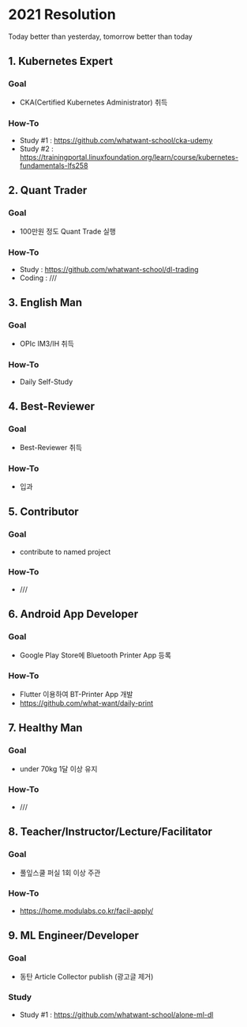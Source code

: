 # 2021 Resolution
Today better than yesterday, tomorrow better than today

## 1. Kubernetes Expert

### Goal
- CKA(Certified Kubernetes Administrator) 취득

### How-To
- Study #1 : https://github.com/whatwant-school/cka-udemy
- Study #2 : https://trainingportal.linuxfoundation.org/learn/course/kubernetes-fundamentals-lfs258



## 2. Quant Trader

### Goal
- 100만원 정도 Quant Trade 실행

### How-To
- Study : https://github.com/whatwant-school/dl-trading
- Coding : ///



## 3. English Man

### Goal
- OPIc IM3/IH 취득

### How-To
- Daily Self-Study



## 4. Best-Reviewer

### Goal
- Best-Reviewer 취득

### How-To
- 입과



## 5. Contributor

### Goal
- contribute to named project

### How-To
- ///



## 6. Android App Developer

### Goal
- Google Play Store에 Bluetooth Printer App 등록

### How-To
- Flutter 이용하여 BT-Printer App 개발
- https://github.com/what-want/daily-print



## 7. Healthy Man

### Goal
- under 70kg 1달 이상 유지

### How-To
- ///



## 8. Teacher/Instructor/Lecture/Facilitator

### Goal
- 풀잎스쿨 퍼실 1회 이상 주관

### How-To
- https://home.modulabs.co.kr/facil-apply/



## 9. ML Engineer/Developer

### Goal
- 동탄 Article Collector publish (광고글 제거)

### Study
- Study #1 : https://github.com/whatwant-school/alone-ml-dl

